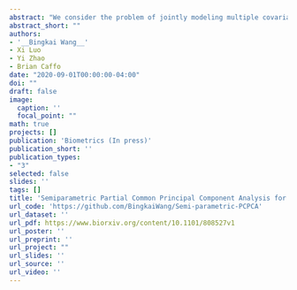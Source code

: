 ```yaml
---
abstract: "We consider the problem of jointly modeling multiple covariance matrices by partial common principal component analysis (PCPCA), which assumes a proportion of eigenvectors to be shared across covariance matrices and the rest to be individual specific. This paper proposes consistent estimators of shared eigenvectors (called CPCs) in PCPCA as the number of matrices or the number of samples to estimate each matrix goes to infinity. We prove such asymptotic results without making any assumptions on the ranks of the CPC-related eigenvalues. When the number of samples goes to infinity, our result does not require the data to be Gaussian distributed. Furthermore, this paper introduces a sequential testing procedure to identify the number of shared eigenvectors in PCPCA. In simulation studies, our method shows higher accuracy in estimating CPCs than competing methods. Applied to a motor-task functional magnetic resonance imaging data set, our estimator identifies meaningful brain networks that are consistent with current scientific understandings."
abstract_short: ""
authors:
- '__Bingkai Wang__'
- Xi Luo
- Yi Zhao
- Brian Caffo
date: "2020-09-01T00:00:00-04:00"
doi: ""
draft: false
image:
  caption: ''
  focal_point: ""
math: true
projects: []
publication: 'Biometrics (In press)'
publication_short: ''
publication_types:
- "3"
selected: false
slides: ''
tags: []
title: 'Semiparametric Partial Common Principal Component Analysis for Covariance Matrices'
url_code: 'https://github.com/BingkaiWang/Semi-parametric-PCPCA'
url_dataset: ''
url_pdf: https://www.biorxiv.org/content/10.1101/808527v1
url_poster: ''
url_preprint: ''
url_project: ""
url_slides: ''
url_source: ''
url_video: ''
---
```

